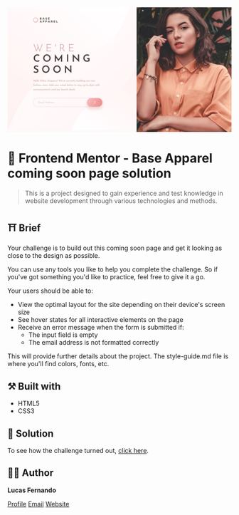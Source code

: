 <img src="./docs/design/desktop-design.jpg" alt="design base apparel" />

# 🚀 Frontend Mentor - Base Apparel coming soon page solution

> This is a project designed to gain experience and test knowledge in website development through various technologies and methods.


## ⛩️ Brief

Your challenge is to build out this coming soon page and get it looking as close to the design as possible.

You can use any tools you like to help you complete the challenge. So if you've got something you'd like to practice, feel free to give it a go.

Your users should be able to:
- View the optimal layout for the site depending on their device's screen size
- See hover states for all interactive elements on the page
- Receive an error message when the form is submitted if:
  - The input field is empty
  - The email address is not formatted correctly

This will provide further details about the project. 
The style-guide.md file is where you'll find colors, fonts, etc.



## ⚒️ Built with

- HTML5
- CSS3

## 🔗 Solution

To see how the challenge turned out, <a href="./index.html">click here</a>.

## 👨‍💻 Author

**Lucas Fernando**

[Profile](https://github.com/lucasfernandodev "Lucas Fernando")
[Email](mailto:lucasfernando.dev0@gmail.com?subject=Hi% "Hi!")
[Website](https://lucasfernandodev.com.br "Welcome")